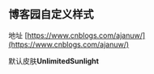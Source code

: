 ## 博客园自定义样式

地址 [https://www.cnblogs.com/ajanuw/](https://www.cnblogs.com/ajanuw/)

默认皮肤**UnlimitedSunlight**